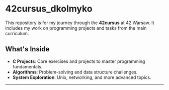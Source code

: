 # 42cursus_dkolmyko

This repository is for my journey through the **42cursus** at 42 Warsaw. It includes my work on programming projects and tasks from the main curriculum.

## What's Inside

- **C Projects**: Core exercises and projects to master programming fundamentals.
- **Algorithms**: Problem-solving and data structure challenges.
- **System Exploration**: Unix, networking, and more advanced topics.

---
